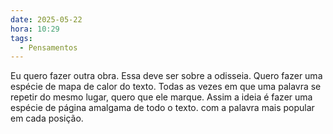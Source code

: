 ```yaml
---
date: 2025-05-22
hora: 10:29
tags:
  - Pensamentos
---
```

Eu quero fazer outra obra. Essa deve ser sobre a odisseia. Quero fazer uma espécie de mapa de calor do texto. Todas as vezes em que uma palavra se repetir do mesmo lugar, quero que ele marque. Assim a ideia é fazer uma espécie de página amalgama de todo o texto. com a palavra mais popular em cada posição.



